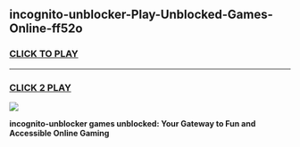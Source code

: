 
## incognito-unblocker-Play-Unblocked-Games-Online-ff52o
<h3>
<a href="https://premium76.site?title=incognito-unblocker&ref=25A">CLICK TO PLAY</a></h3>
<hr>

<h3>
<a href="https://premium76.site?title=incognito-unblocker&ref=25A">CLICK 2 PLAY</a>
  
</h3>

<a href="https://premium76.site?title=incognito-unblocker&ref=25A"><img src="https://clearcache.store/games.png"></a>


**incognito-unblocker games unblocked: Your Gateway to Fun and Accessible Online Gaming**
